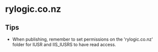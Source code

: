 # rylogic.co.nz

## Tips

- When publishing, remember to set permissions on the 'rylogic.co.nz' folder for IUSR and IIS_IUSRS to have read access.

